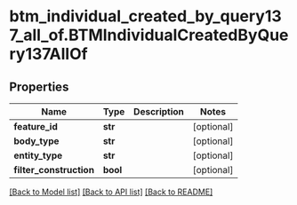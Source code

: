 # btm_individual_created_by_query137_all_of.BTMIndividualCreatedByQuery137AllOf

## Properties
Name | Type | Description | Notes
------------ | ------------- | ------------- | -------------
**feature_id** | **str** |  | [optional] 
**body_type** | **str** |  | [optional] 
**entity_type** | **str** |  | [optional] 
**filter_construction** | **bool** |  | [optional] 

[[Back to Model list]](../README.md#documentation-for-models) [[Back to API list]](../README.md#documentation-for-api-endpoints) [[Back to README]](../README.md)


